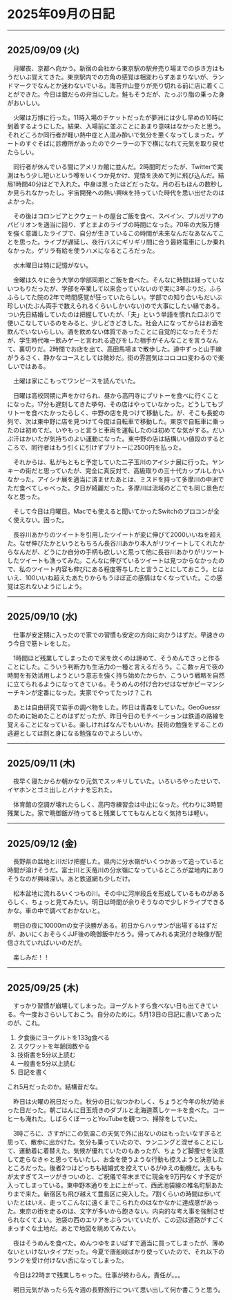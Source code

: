 # 2025年09月の日記

---

## 2025/09/09 (火)

　月曜夜、京都へ向かう。新宿の会社から東京駅の駅弁売り場までの歩き方はもうだいぶ覚えてきた。東京駅内での方角の感覚は相変わらずあまりないが、ランドマークでなんとか迷わないでいる。海苔弁山登りが売り切れる前に店に着くことができた。今日は銀だらの弁当にした。鮭もそうだが、たっぷり脂の乗った身がおいしい。

　火曜は万博に行った。11時入場のチケットだったが夢洲には少し早めの10時に到着するようにした。結果、入場前に並ぶことにあまり意味はなかったと思う。それどころか同行者が軽い熱中症と人混み酔いで気分を悪くなってしまった。ゲートのすぐそばに診療所があったのでクーラーの下で横になれて元気を取り戻せたらしい。

　同行者が休んでいる間にアメリカ館に並んだ。2時間町だったが、Twitterで実測はもう少し短いという噂をいくつか見かけ、覚悟を決めて列に飛び込んだ。結局1時間40分ほどで入れた。中身は思ったほどだったな。月の石もほんの数秒しか見られなかったし。宇宙開発への熱い興味を持っていた時代を思い出せたのはよかった。

　その後はコロンビアとクウェートの屋台ご飯を食べ、スペイン、ブルガリアのパビリオンを適当に回り、ずとまよのライブの時間になった。70年の大阪万博を強く意識したライブで、自分が生きているこの時間が未来なんだなあなんてことを思った。ライブが遅延し、夜行バスにギリギリ間に合う最終電車にしか乗れなかった。ゲリラ有給を使うハメになるところだった。

　水木曜日は特に記憶がない。

　金曜は久々に会う大学の学部同期とご飯を食べた。そんなに時間は経っていないつもりだったが、学部を卒業して以来会っていないので実に3年ぶりだ。ふらふらしてた院の2年で時間感覚が狂っていたらしい。学部での知り合いもだいぶ珍しい(たぶん両手で数えられるくらいしかいない)ので大事にしたい縁である。つい先日結婚していたのは把握していたが、「夫」という単語を慣れた口ぶりで使いこなしているのをみると、少しどきどきした。社会人になってからはお酒を飲んでいないらしい。酒を飲めない体質であったことに自覚的になったそうだが、学生時代唯一飲みゲーと言われる遊びをした相手がそんなことを言うなんて、裏切りだ。2時間でお店を出て、高田馬場まで散歩した。道中ずっと山手線がうるさく、静かなコースとしては微妙だ。街の雰囲気はコロコロ変わるので楽しいではある。

　土曜は家にこもってワンピースを読んでいた。

　日曜は高校同期に声をかけられ、昼から高円寺にブリトーを食べに行くことになった。17分も遅刻してきた挙句、その店はやっていなかった。どうしてもブリトーを食べたかったらしく、中野の店を見つけて移動した。が、そこも長蛇の列で、次は東中野に店を見つけて今度は自転車で移動した。東京で自転車に乗ったのは初めてだ。いやもっと言うと車両を運転したのは初めてな気がする。だいぶ汗はかいたが気持ちのよい運動になった。東中野の店は結構いい値段のするところで、同行者はもう引くに引けずブリトーに2500円を払った。

　それからは、私がもともと予定していた二子玉川のアイシナ展に行った。ヤンキーの街だと思っていたが、完全に真反対で、高級取りの三十代カップルしかいなかった。アイシナ展を適当に済ませたあとは、ミスドを持って多摩川の中洲でただ食べてしゃべった。夕日が綺麗だった。多摩川は流域のどこでも同じ景色だなと思った。

　そして今日は月曜日。Macでも使えると聞いてかったSwitchのプロコンが全く使えない。困った。

　長谷川あかりのツイートを引用したツイートが変に伸びて2000いいねを超えた。なぜ伸びたかというともちろん長谷川あかり本人がリツイートしてくれたからなんだが、どうにか自分の手柄も欲しいと思って他に長谷川あかりがリツートしたツイートも漁ってみた。こんなに伸びているツイートは見つからなかったので、私のツイート内容も伸びにある程度寄与したと言うことにしておこう。とはいえ、100いいね超えたあたりからもうほぼ正の感情はなくなっていた。この感覚は忘れないようにしよう。
　　

---

## 2025/09/10 (水)

　仕事が安定期に入ったので家での習慣も安定の方向に向かうはずだ。早速きのう今日で筋トレをした。

　1時間ほど残業してしまったので米を炊くのは諦めて、そうめんでさっと作ることにした。こういう判断力も生活力の一種と言えるだろう。ここ数ヶ月で夜の時間を有効活用しようという意志を強く持ち始めたからか、こういう戦略を自然に立てられるようになってきている。そうめんの付け合わせはなぜかピーマンシーチキンが定番になった。実家でやってたっけ？これ

　あとは自由研究で岩手の調べ物をした。昨日は青森をしていた。GeoGuessrのために始めたことのはずだったが、昨日今日のモチベーションは鉄道の路線を覚えることになっている。楽しければなんでもいいか。技術の勉強をすることの逃避としては割と身になる勉強なのでよろしいか。

---

## 2025/09/11 (木)

　夜早く寝たからか朝かなり元気でスッキリしていた。いろいろやったせいで、イヤホンとゴミ出しとバナナを忘れた。

　体育館の空調が壊れたらしく、高円寺練習会は中止になった。代わりに3時間残業した。家で晩御飯が待ってると残業しててもなんとなく気持ちは軽い。

---

## 2025/09/12 (金)

　長野県の盆地と川だけ把握した。県内に分水嶺がいくつかあって追っていると時間が溶けそうだ。富士川と天竜川の分水嶺になっているところが盆地内にありそうなのが興味深い。あと鉄道網も少しだけ。

　松本盆地に流れるいくつもの川。その中に河岸段丘を形成しているものがあるらしく、ちょっと見てみたい。明日は時間が余りそうなので少しドライブできるかな。車の中で調べておかないと。

　明日の夜に10000mの女子決勝がある。初日からハッサンが出場するはずだが、あいにくおそらくJJF後の晩御飯中だろう。帰ってみれる実況付き映像が配信されていればいいのだが。

　楽しみだ！！

---

## 2025/09/25 (木)

　すっかり習慣が崩壊してしまった。ヨーグルトすら食べない日も出てきている。今一度おさらいしておこう。自分のために。5月13日の日記に書いてあったのが、これ。

1. 夕食後にヨーグルトを133g食べる
2. スクワットを年齢回数やる
3. 技術書を5分以上読む
4. 一般書を5分以上読む
5. 日記を書く

これ5月だったのか。結構昔だな。

　昨日は火曜の祝日だった。秋分の日に似つかわしく、ちょうど今年の秋が始まった日だった。朝ごはんに目玉焼きのダブルと北海道蒸しケーキを食べた。コーヒーも淹れた。しばらくぼーっとYouTubeを観つつ、掃除をしていた。

　3時ごろに、さすがにこの気温この天気で外に出ないのはもったいなすぎると思って、散歩に出かけた。気分も乗っていたので、ランニングと混ぜることにして、運動着に着替えた。気候が優れていたのもあったが、ちょうど脚痩せを決意して走らなきゃと思ってもいたし、お金を使うような行動も控えようと決意したところだった。後者2つはどっちも結婚式を控えているがゆえの動機だ。太ももが太すぎてスーツがきついのと、ご祝儀で年末までに現金を9万円なくす予定が入ってしまっている。東中野本通りを上に上がって、西武池袋線の椎名町駅あたりまで来た。新宿区も飛び越えて豊島区に突入した。7割くらいの時間は歩いていたとはいえ、走ってこんなに遠くまでこられたのはなかなかに達成感があった。東京の街を走るのは、文字が多いから飽きない。内向的な考え事を強制させられなくてよい。池袋の西のエリアをぶらついていたが、この辺は道路がすごくまっすぐな土地だ。あとで地図を眺めてみたい。

　夜はそうめんを食べた。めんつゆをまいばすで適当に買ってしまったが、薄めないといけないタイプだった。今夏で唐船峡ばかり使っていたので、それ以下のランクを受け付けない舌になってしまった。

　今日は22時まで残業しちゃった。仕事が終わらん。責任が。。。

　明日元気があったら先々週の長野旅行について思い出して何か書こうと思う。

